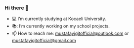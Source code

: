### Hi there 👋

- :computer: I’m currently studying at Kocaeli University.
- 📚: I’m currently working on my school projects.
- 📫 How to reach me: mustafayigitofficial@outlook.com or  mustafayigitofficial@gmail.com


